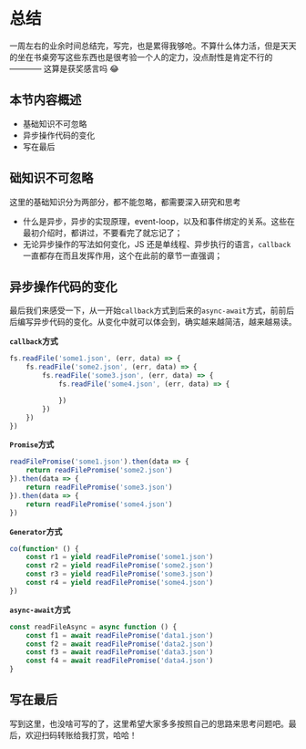 # 总结

一周左右的业余时间总结完，写完，也是累得我够呛。不算什么体力活，但是天天的坐在书桌旁写这些东西也是很考验一个人的定力，没点耐性是肯定不行的 ———— 这算是获奖感言吗 😂

## 本节内容概述

- 基础知识不可忽略
- 异步操作代码的变化
- 写在最后

## 础知识不可忽略

这里的基础知识分为两部分，都不能忽略，都需要深入研究和思考

- 什么是异步，异步的实现原理，event-loop，以及和事件绑定的关系。这些在最初介绍时，都讲过，不要看完了就忘记了；
- 无论异步操作的写法如何变化，JS 还是单线程、异步执行的语言，`callback`一直都存在而且发挥作用，这个在此前的章节一直强调；

## 异步操作代码的变化

最后我们来感受一下，从一开始`callback`方式到后来的`async-await`方式，前前后后编写异步代码的变化。从变化中就可以体会到，确实越来越简洁，越来越易读。

**`callback`方式**

```javascript
fs.readFile('some1.json', (err, data) => {
    fs.readFile('some2.json', (err, data) => {
        fs.readFile('some3.json', (err, data) => {
            fs.readFile('some4.json', (err, data) => {

            })
        })
    })
})
```

**`Promise`方式**

```javascript
readFilePromise('some1.json').then(data => {
    return readFilePromise('some2.json')
}).then(data => {
    return readFilePromise('some3.json')
}).then(data => {
    return readFilePromise('some4.json')
})
```

**`Generator`方式**

```javascript
co(function* () {
    const r1 = yield readFilePromise('some1.json')
    const r2 = yield readFilePromise('some2.json')
    const r3 = yield readFilePromise('some3.json')
    const r4 = yield readFilePromise('some4.json')
})
```

**`async-await`方式**

```javascript
const readFileAsync = async function () {
    const f1 = await readFilePromise('data1.json')
    const f2 = await readFilePromise('data2.json')
    const f3 = await readFilePromise('data3.json')
    const f4 = await readFilePromise('data4.json')
}
```

## 写在最后

写到这里，也没啥可写的了，这里希望大家多多按照自己的思路来思考问题吧。最后，欢迎扫码转账给我打赏，哈哈！



